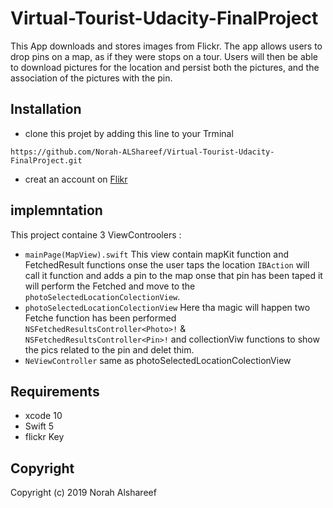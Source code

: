 # Virtual-Tourist-Udacity-FinalProject
This App downloads and stores images from Flickr. 
The app allows users to drop pins on a map, as if they were stops on a tour. 
Users will then be able to download pictures for the location and persist both the pictures, and the association of the pictures with the pin.

## Installation 

- clone this projet by adding this line to your Trminal

`https://github.com/Norah-ALShareef/Virtual-Tourist-Udacity-FinalProject.git`

- creat an account on [Flikr](https://www.flickr.com)

## implemntation

This project containe 3 ViewControolers : 
- `mainPage(MapView).swift` This view contain mapKit function and FetchedResult functions onse the user taps the location `IBAction` will call it function and adds a pin to the map onse that pin has been taped it will perform the Fetched and move to the `photoSelectedLocationColectionView`.
- `photoSelectedLocationColectionView` Here tha magic will happen two Fetche function has been performed `NSFetchedResultsController<Photo>!` &  `NSFetchedResultsController<Pin>!` and collectionViw functions to show the pics  related to the pin and delet thim.
- `NeViewController`  same as photoSelectedLocationColectionView 

## Requirements 

- xcode 10
- Swift 5
- flickr Key

## Copyright 

Copyright (c) 2019 Norah Alshareef
